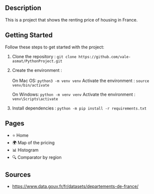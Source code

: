 ## Description

This is a project that shows the renting price of housing in France.

## Getting Started

Follow these steps to get started with the project:

1. Clone the repository : `git clone https://github.com/vale-asmat/PythonProject.git`
2. Create the environment :<br><br>
    On Mac OS: `python3 -m venv venv`
    Activate the environment : `source venv/bin/activate`<br>

    On Windows: `python -m venv venv`
    Activate the environment : `venv\Scripts\activate`<br>

3. Install dependencies : `python -m pip install -r requirements.txt`


## Pages

- ⭐ Home
- 🌍 Map of the pricing
- 📊 Histogram
- 🔍 Comparator by region

## Sources

- https://www.data.gouv.fr/fr/datasets/departements-de-france/